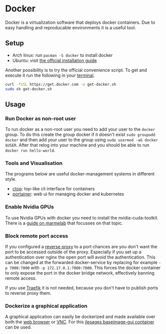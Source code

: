 # Docker

Docker is a virtualization software that deploys docker containers.
Due to easy handling and reproducable environments it is a useful tool.

## Setup

- Arch linux: run `pacman -S docker` to install docker
- Ubuntu: visit [the official installation guide](https://docs.docker.com/engine/install/ubuntu/)

Another possibility is to try the official convenience script.
To get and execute it run the following in your
[terminal](/wiki/system_console.md).

```sh
curl -fsSL https://get.docker.com -o get-docker.sh
sudo sh get-docker.sh
```

## Usage

### Run Docker as non-root user

To run docker as a non-root user you need to add your user to the `docker` group.
To do this create the group docker if it doesn't exist `sudo groupadd docker`
and then add your user to the group using `sudo usermod -aG docker $USER`.
After that relog into your machine and you should be able to run
`docker run hello-world`.

### Tools and Visualisation

The programs below are useful docker-management systems in different style.

- [ctop](https://github.com/bcicen/ctop): top-like cli interface for containers
- [portainer](https://www.portainer.io/): web ui for managing docker and kubernetes

### Enable Nvidia GPUs

To use Nvidia GPUs with docker you need to install the nvidia-cuda-toolkit.
There is a [guide on marmelab](https://marmelab.com/blog/2018/03/21/using-nvidia-gpu-within-docker-container.html)
that focusses on that topic.

### Block remote port access

If you configured a [reverse proxy](/wiki/reverse-proxy.md) to a port chances
are you don't want the port to be accessed outside of the proxy.
Especially if you set up a authentication over nginx the open port will avoid
the authentication.
This can be changed at the forwarded docker-service by replacing for example
`-p 7000:7000` with `-p 172.17.0.1:7000:7000`.
This forces the docker container to only expose the port in the docker bridge
network, effectively banning remote access.

If you use [Traefik](./traefik.md) it is not needed, because you don't have to
publish ports to reverse proxy them.

### Dockerize a graphical application

A graphical application can easily be dockerized and made available over both
the [web browser](/wiki/web_browser.md) or [VNC](/wiki/vnc.md).
For this
[jlesages baseimage-gui container](https://hub.docker.com/r/jlesage/baseimage-gui)
can be used.
